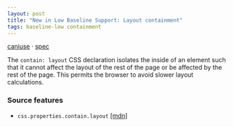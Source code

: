 ```yaml
---
layout: post
title: "New in Low Baseline Support: Layout containment"
tags: baseline-low containment
---
```


[caniuse](https://caniuse.com/?search=contain-layout) · [spec](https://drafts.csswg.org/css-contain-2/#containment-layout)

The `contain: layout` CSS declaration isolates the inside of an element such that it cannot affect the layout of the rest of the page or be affected by the rest of the page. This permits the browser to avoid slower layout calculations.

### Source features

- ``css.properties.contain.layout`` [[mdn]](https://developer.mozilla.org/en-US/search?q=css.properties.contain.layout)
